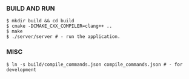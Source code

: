 ### BUILD AND RUN
```
$ mkdir build && cd build
$ cmake -DCMAKE_CXX_COMPILER=clang++ ..
$ make 
$ ./server/server # - run the application.
```

### MISC
```
$ ln -s build/compile_commands.json compile_commands.json # - for development
```
